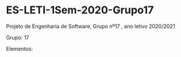 # ES-LETI-1Sem-2020-Grupo17
Projeto de Engenharia de Software, Grupo nº17 , ano letivo 2020/2021

Grupo: 17

Elementos:


